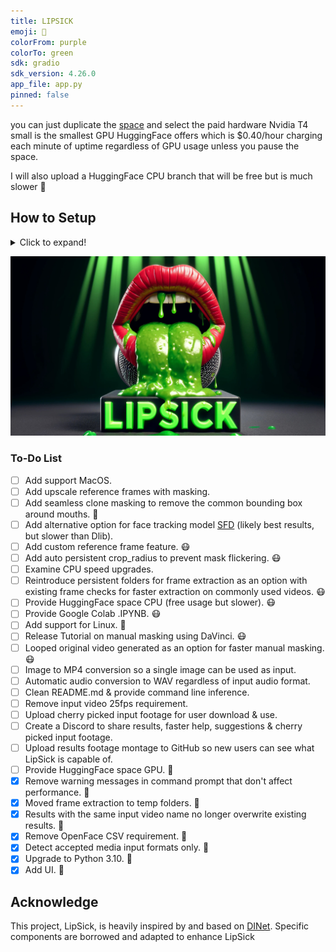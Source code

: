 ```yaml
---
title: LIPSICK
emoji: 🤮
colorFrom: purple
colorTo: green
sdk: gradio
sdk_version: 4.26.0
app_file: app.py
pinned: false
---
```

you can just duplicate the [space](https://huggingface.co/spaces/Inferencer/LipSick) and select the paid hardware Nvidia T4 small is 
the smallest GPU HuggingFace offers which is $0.40/hour charging each minute of uptime regardless of GPU usage unless you pause the space.

I will also upload a HuggingFace CPU branch that will be free but is much slower 🤮

## How to Setup
<details>
<summary>Click to expand!</summary>

### Important! 
Set your space to private, or users will keep restarting your sleeping space and you will be charged.

#### Step 1: Duplicate the Space
Select the 3 dots on the top right of the space then click "Duplicate Space" from the dropdown.
![LipSick Logo](/utils/InstallHelp/Step1.jpg)

#### Step 2: Select Your Hardware
I recommend the cheapest GPU, which is NVIDIA T4 small.
![LipSick Logo](/utils/InstallHelp/Step2.jpg)

#### Step 3: Select the Sleep Time
Select the sleep time which will stop you from being charged after a period of inactivity.
![LipSick Logo](/utils/InstallHelp/Step3.jpg)

</details>


![LipSick Logo](/utils/logo/LipSick_bg.jpg)

### To-Do List

- [ ] Add support MacOS.
- [ ] Add upscale reference frames with masking. 
- [ ] Add seamless clone masking to remove the common bounding box around mouths. 🤕
- [ ] Add alternative option for face tracking model [SFD](https://github.com/1adrianb/face-alignment) (likely best results, but slower than Dlib).
- [ ] Add custom reference frame feature. 😷
- [ ] Add auto persistent crop_radius to prevent mask flickering. 😷
- [ ] Examine CPU speed upgrades.
- [ ] Reintroduce persistent folders for frame extraction as an option with existing frame checks for faster extraction on commonly used videos. 😷
- [ ] Provide HuggingFace space CPU (free usage but slower). 😷
- [ ] Provide Google Colab .IPYNB. 😷
- [ ] Add support for Linux. 🤢
- [ ] Release Tutorial on manual masking using DaVinci. 😷
- [ ] Looped original video generated as an option for faster manual masking. 😷
- [ ] Image to MP4 conversion so a single image can be used as input.
- [ ] Automatic audio conversion to WAV regardless of input audio format.
- [ ] Clean README.md & provide command line inference.
- [ ] Remove input video 25fps requirement.
- [ ] Upload cherry picked input footage for user download & use.
- [ ] Create a Discord to share results, faster help, suggestions & cherry picked input footage.
- [ ] Upload results footage montage to GitHub so new users can see what LipSick is capable of.
- [ ] Provide HuggingFace space GPU. 🤮
- [x] Remove warning messages in command prompt that don't affect performance. 🤢
- [x] Moved frame extraction to temp folders. 🤮
- [x] Results with the same input video name no longer overwrite existing results. 🤮
- [x] Remove OpenFace CSV requirement. 🤮
- [x] Detect accepted media input formats only. 🤮
- [x] Upgrade to Python 3.10. 🤮
- [x] Add UI. 🤮

## Acknowledge

This project, LipSick, is heavily inspired by and based on [DINet](https://github.com/MRzzm/DINet). Specific components are borrowed and adapted to enhance LipSick
